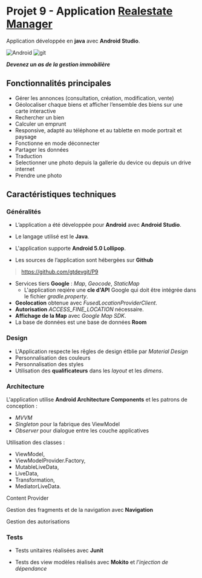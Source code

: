 # Projet 9 - Application [Realestate Manager](https://github.com/gtdevgit/P9)

Application développée en **java** avec **Android Studio**.

![Android](https://img.shields.io/badge/Android-Studio-blue)
![git](https://img.shields.io/github/languages/code-size/gtdevgit/P9)

***Devenez un as de la gestion immobilière***

## Fonctionnalités principales

- Gérer les annonces (consultation, création, modification, vente)
- Géolocaliser chaque biens et afficher l’ensemble des biens sur une carte interactive
- Rechercher un bien
- Calculer un emprunt
- Responsive, adapté au téléphone et au tablette en mode portrait et paysage
- Fonctionne en mode déconnecter
- Partager les données
- Traduction
- Selectionner une photo depuis la gallerie du device ou depuis un drive internet
- Prendre une photo

## Caractéristiques techniques

### Généralités

- L’application a été développée pour **Android** avec **Android Studio**.

- Le langage utilisé est le **Java**.

- L'application supporte **Android 5.0 Lollipop**.

- Les sources de l’application sont hébergées sur **Github**

> https://github.com/gtdevgit/P9

- Services tiers **Google** : *Map*, *Geocode*, *StaticMap*
  - L'application reqiére une **cle d'API** Google qui doit être intégrée dans le fichier *gradle.property*.
- **Geolocation** obtenue avec *FusedLocationProviderClient*.
- **Autorisation** *ACCESS_FINE_LOCATION* nécessaire.
- **Affichage de la Map** avec *Google Map SDK*.
- La base de données est une base de données **Room**

### Design

- L'Application respecte les rêgles de design étblie par *Material Design*
- Personnalisation des couleurs
- Personnalisation des styles
- Utilisation des **qualificateurs** dans les *layout* et les *dimens*.

### Architecture

L'application utilise **Android Architecture Components** et les patrons de conception :

- *MVVM*
- *Singleton* pour la fabrique des ViewModel
- *Observer* pour dialogue entre les couche applicatives

Utilisation des classes :

- ViewModel,
- ViewModelProvider.Factory,
- MutableLiveData,
- LiveData,
- Transformation,
- MediatorLiveData.

Content Provider

Gestion des fragments et de la navigation avec **Navigation**

Gestion des autorisations

### Tests

- Tests unitaires réalisées avec **Junit**

- Tests des view modèles réalisés avec **Mokito** et *l'injection de dépendance*
